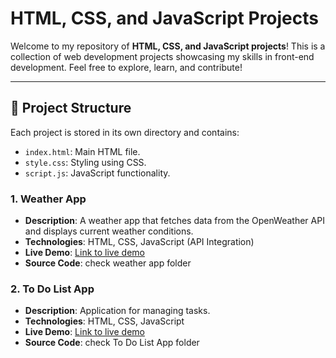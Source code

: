 # HTML, CSS, and JavaScript Projects

Welcome to my repository of **HTML, CSS, and JavaScript projects**! This is a collection of web development projects showcasing my skills in front-end development. Feel free to explore, learn, and contribute!

---

## 📁 Project Structure

Each project is stored in its own directory and contains:

- `index.html`: Main HTML file.
- `style.css`: Styling using CSS.
- `script.js`: JavaScript functionality.

### 1. **Weather App**
- **Description**: A weather app that fetches data from the OpenWeather API and displays current weather conditions.
- **Technologies**: HTML, CSS, JavaScript (API Integration)
- **Live Demo**: [Link to live demo](https://67821f2d8f48972060bf4089--stupendous-toffee-9827f6.netlify.app/)
- **Source Code**: check weather app folder

### 2. **To Do List App**
- **Description**: Application for managing tasks.
- **Technologies**: HTML, CSS, JavaScript
- **Live Demo**: [Link to live demo](https://678383050f3572012a36ef85--graceful-twilight-def082.netlify.app/)
- **Source Code**: check To Do List App folder
